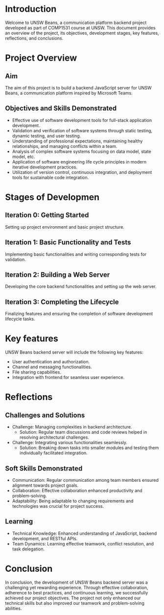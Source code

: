 # Introduction

Welcome to UNSW Beans, a communication platform backend project developed as part of COMP1531 course at UNSW. This document provides an overview of the project, its objectives, development stages, key features, reflections, and conclusions.



# Project Overview

## Aim
The aim of this project is to build a backend JavaScript server for UNSW Beans, a communication platform inspired by Microsoft Teams.

## Objectives and Skills Demonstrated
- Effective use of software development tools for full-stack application development.
- Validation and verification of software systems through static testing, dynamic testing, and user testing.
- Understanding of professional expectations, maintaining healthy relationships, and managing conflicts within a team.
- Analysis of complex software systems focusing on data model, state model, etc.
- Application of software engineering life cycle principles in modern iterative development practices.
- Utilization of version control, continuous integration, and deployment tools for sustainable code integration.

# Stages of Developmen
## Iteration 0: Getting Started
Setting up project environment and basic project structure.
## Iteration 1: Basic Functionality and Tests
Implementing basic functionalities and writing corresponding tests for validation.
## Iteration 2: Building a Web Server
Developing the core backend functionalities and setting up the web server.
## Iteration 3: Completing the Lifecycle
Finalizing features and ensuring the completion of software development lifecycle tasks.


# Key features
UNSW Beans backend server will include the following key features:

- User authentication and authorization.
- Channel and messaging functionalities.
- File sharing capabilities.
- Integration with frontend for seamless user experience.

# Reflections
## Challenges and Solutions
- Challenge: Managing complexities in backend architecture.
   - Solution: Regular team discussions and code reviews helped in resolving architectural challenges.
- Challenge: Integrating various functionalities seamlessly.
   - Solution: Breaking down tasks into smaller modules and testing them individually facilitated integration.

## Soft Skills Demonstrated
- Communication: Regular communication among team members ensured alignment towards project goals.
- Collaboration: Effective collaboration enhanced productivity and problem-solving.
- Adaptability: Being adaptable to changing requirements and technologies was crucial for project success.

## Learning
- Technical Knowledge: Enhanced understanding of JavaScript, backend development, and RESTful APIs.
- Team Dynamics: Learning effective teamwork, conflict resolution, and task delegation.

# Conclusion
In conclusion, the development of UNSW Beans backend server was a challenging yet rewarding experience. Through effective collaboration, adherence to best practices, and continuous learning, we successfully achieved our project objectives. The project not only enhanced our technical skills but also improved our teamwork and problem-solving abilities.


